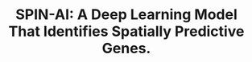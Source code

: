 ---
authors: Meng-Lin K, Ung CY, Zhang C, Weiskittel TM, Wisniewski P, Zhang Z, Tan SH,
  Yeo KS, Zhu S, Correia C, Li H
carousel: false
doi: 10.3390/biom13060895
featured: false
issue: '6'
journal: Biomolecules
keywords: '["Gene Expression Profiling", "spatial gene regulation", "cellular niche",
  "artificial intelligence", "Artificial Intelligence", "Deep Learning", "spatial
  transcriptomics", "Transcriptome"]'
landmark: false
layout: '@/layouts/Publication.astro'
pmcid: PMC10296445
pmid: 37371475
r03: R03OD034496
title: 'SPIN-AI: A Deep Learning Model That Identifies Spatially Predictive Genes.'
volume: '13'
year: 2023
---